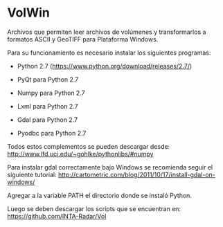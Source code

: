 VolWin
======

Archivos que permiten leer archivos de volúmenes y transformarlos a formatos ASCII y GeoTIFF para Plataforma Windows.

Para su funcionamiento es necesario instalar los siguientes programas:

- Python 2.7 (https://www.python.org/download/releases/2.7/)

- PyQt para Python 2.7

- Numpy para Python 2.7

- Lxml para Python 2.7

- Gdal para Python 2.7

- Pyodbc para Python 2.7


Todos estos complementos se pueden descargar desde: http://www.lfd.uci.edu/~gohlke/pythonlibs/#numpy

Para instalar gdal correctamente bajo Windows se recomienda seguir el siguiente tutorial: http://cartometric.com/blog/2011/10/17/install-gdal-on-windows/ 

Agregar a la variable PATH el directorio donde se instaló Python.

Luego se deben descargar los scripts que se encuentran en: https://github.com/INTA-Radar/Vol 
